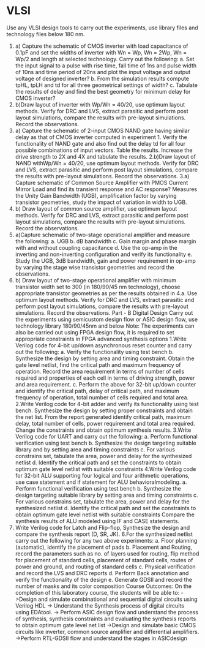 # VLSI
Use any VLSI design tools to carry out the experiments, use library files and technology
files below 180 nm.
1. a) Capture the schematic of CMOS inverter with load capacitance of 0.1pF and set the 
widths of inverter with Wn = Wp, Wn = 2Wp, Wn = Wp/2 and length at selected
technology. Carry out the following:
a. Set the input signal to a pulse with rise time, fall time of 1ns and pulse width of 
10ns and time period of 20ns and plot the input voltage and output voltage of
designed inverter?
b. From the simulation results compute tpHL, tpLH and td for all three geometrical
settings of width?
c. Tabulate the results of delay and find the best geometry for minimum delay for
CMOS inverter?
1. b)Draw layout of inverter with Wp/Wn = 40/20, use optimum layout methods. Verify for 
DRC and LVS, extract parasitic and perform post layout simulations, compare the results 
with pre-layout simulations. Record
the observations.
2. a) Capture the schematic of 2-input CMOS NAND gate having similar delay as that of 
CMOS inverter computed in experiment 1. Verify the functionality of NAND gate and also 
find out the delay td for all four possible combinations of input vectors. Table the results.
Increase the drive strength to 2X and 4X and tabulate the results.
2.b)Draw layout of NAND withWp/Wn = 40/20, use optimum layout methods. Verify for 
DRC and LVS, extract parasitic and perform post layout simulations, compare the results 
with pre-layout simulations. Record the observations.
3.a) Capture schematic of Common Source Amplifier with PMOS Current Mirror Load and 
find its transient response and AC response? Measures the Unity Gain Bandwidth (UGB), 
amplification factor by varying transistor geometries, study the impact of variation in width 
to UGB.
1. b) Draw layout of common source amplifier, use optimum layout methods. Verify for DRC 
and LVS, extract parasitic and perform post layout simulations, compare the results with 
pre-layout simulations. Record the observations.
4. a)Capture schematic of two-stage operational amplifier and measure the following:
a. UGB
b. dB bandwidth
c. Gain margin and phase margin with and without coupling capacitance
d. Use the op-amp in the inverting and non-inverting configuration and verify its
functionality
e. Study the UGB, 3dB bandwidth, gain and power requirement in op-amp by varying
the stage wise
transistor geometries and record the observations.
4. b) Draw layout of two-stage operational amplifier with minimum transistor width set to 300
(in 180/90/45 nm technology), choose appropriate transistor geometries as per the results 
obtained in 4.a. Use optimum layout methods. Verify for DRC and LVS, extract parasitic and 
perform post layout simulations, compare the results
with pre-layout simulations. Record the observations.
Part - B 
Digital Design
 Carry out the experiments using semicustom design flow or ASIC design flow, use 
technology library 180/90/45nm and below
Note: The experiments can also be carried out using FPGA design flow, it is required to 
set appropriate constraints in FPGA advanced synthesis options
1.Write Verilog code for 4-bit up/down asynchronous reset counter and carry out the following:
a. Verify the functionality using test bench
b. Synthesize the design by setting area and timing constraint. Obtain the gate level 
netlist, find the critical path and maximum frequency of operation. Record the area 
requirement in terms of number of cells required and properties of each cell in terms
of driving strength, power and area requirement.
c. Perform the above for 32-bit up/down counter and identify the critical path, delay of
critical path, and maximum frequency of operation, total number of cells required
and total area.
2.Write Verilog code for 4-bit adder and verify its functionality using test bench. Synthesize
the design by setting proper constraints and obtain the net list. From the report generated
identify critical path, maximum delay, total number of cells, power requirement and total
area required. Change the constraints and obtain
optimum synthesis results.
3.Write Verilog code for UART and carry out the following:
a. Perform functional verification using test bench
b. Synthesize the design targeting suitable library and by setting area and 
timing constraints
c. For various constrains set, tabulate the area, power and delay for the
synthesized netlist
d. Identify the critical path and set the constraints to obtain optimum gate
level netlist with suitable constraints
4.Write Verilog code for 32-bit ALU supporting four logical and four
arithmetic operations, use case statement and if statement for ALU 
behavioralmodeling.
a. Perform functional verification using test bench
b. Synthesize the design targeting suitable library by setting area and timing
constraints
c. For various constrains set, tabulate the area, power and delay for the
synthesized netlist
d. Identify the critical path and set the constraints to obtain optimum gate
level netlist with suitable constraints
Compare the synthesis results of ALU modeled using IF and CASE statements.
5. Write Verilog code for Latch and Flip-flop, Synthesize the design and compare the 
synthesis report (D, SR, JK).
6.For the synthesized netlist carry out the following for any two above experiments:
a. Floor planning (automatic), identify the placement of pads
b. Placement and Routing, record the parameters such as no. of layers used for routing, 
flip method for placement of standard cells, placement of standard cells, routes of 
power and ground, and routing of standard cells
c. Physical verification and record the LVS and DRC reports
d. Perform Back annotation and verify the functionality of the design
e. Generate GDSII and record the number of masks and its color composition
Course Outcomes: On the completion of this laboratory course, the students will be able to:
->Design and simulate combinational and sequential digital circuits using Verilog HDL
-> Understand the Synthesis process of digital circuits using EDAtool.
-> Perform ASIC design flow and understand the process of synthesis, synthesis
constraints and evaluating the synthesis reports to obtain optimum gate level net list
->Design and simulate basic CMOS circuits like inverter, common source amplifier 
and differential amplifiers.
->Perform RTL-GDSII flow and understand the stages in ASICdesign